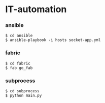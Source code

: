 # IT-automation

### ansible

```
$ cd ansible
$ ansible-playbook -i hosts socket-app.yml
```

### fabric

```
$ cd fabric
$ fab go_fab
```

### subprocess

```
$ cd subprocess
$ python main.py
```
